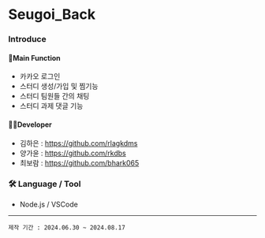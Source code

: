 # Seugoi_Back
### Introduce

#### 📌Main Function
- 카카오 로그인
- 스터디 생성/가입 및 찜기능
- 스터디 팀원들 간의 채팅
- 스터디 과제 댓글 기능

#### 👩‍💻Developer
- 김하은 : https://github.com/rlagkdms
- 양가윤 : https://github.com/rkdbs
- 최보람 : https://github.com/bhark065

### 🛠 Language / Tool
- Node.js / VSCode

* * *
```
제작 기간 : 2024.06.30 ~ 2024.08.17
```
